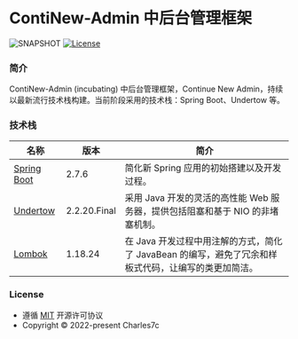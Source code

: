 # ContiNew-Admin 中后台管理框架

![SNAPSHOT](https://img.shields.io/badge/SNAPSHOT-v0.0.1-%23ff3f59.svg)
[![License](https://img.shields.io/badge/License-MIT-green.svg)](https://github.com/Charles7c/continew-admin/blob/dev/LICENSE)

### 简介

ContiNew-Admin (incubating) 中后台管理框架，Continue New Admin，持续以最新流行技术栈构建。当前阶段采用的技术栈：Spring Boot、Undertow 等。

### 技术栈

| 名称                                                  | 版本         | 简介                                                         |
| ----------------------------------------------------- | ------------ | ------------------------------------------------------------ |
| [Spring Boot](https://spring.io/projects/spring-boot) | 2.7.6        | 简化新 Spring 应用的初始搭建以及开发过程。                   |
| [Undertow](https://undertow.io/)                      | 2.2.20.Final | 采用 Java 开发的灵活的高性能 Web 服务器，提供包括阻塞和基于 NIO 的非堵塞机制。 |
| [Lombok](https://projectlombok.org/)                  | 1.18.24      | 在 Java 开发过程中用注解的方式，简化了 JavaBean 的编写，避免了冗余和样板式代码，让编写的类更加简洁。 |


### License

- 遵循 [MIT](https://github.com/Charles7c/continew-admin/blob/dev/LICENSE) 开源许可协议
- Copyright © 2022-present Charles7c